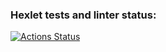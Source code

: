 ### Hexlet tests and linter status:
[![Actions Status](https://github.com/Zhitik13/backend-project-44/workflows/hexlet-check/badge.svg)](https://github.com/Zhitik13/backend-project-44/actions)
